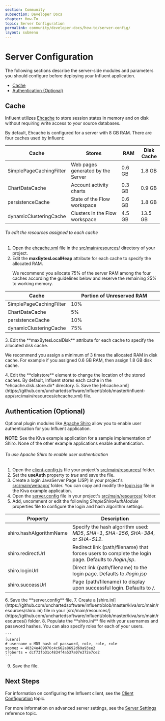 ```yaml
---
section: Community
subsection: Developer Docs
chapter: How-To
topic: Server Configuration
permalink: community/developer-docs/how-to/server-config/
layout: submenu
---
```


# Server Configuration #

The following sections describe the server-side modules and parameters you should configure before deploying your Influent application.

- [Cache](#cache)
- [Authentication (Optional)](#authentication)

## <a name="cache"></a>Cache ##

Influent utilizes [Ehcache](http://ehcache.org/) to store session states in memory and on disk without requiring write access to your source databases.

By default, Ehcache is configured for a server with 8 GB RAM. There are four caches used by Influent:

<div class="props">
	<table class="summaryTable" width="100%">
		<thead>
			<tr>
				<th scope="col" width="20%">Cache</th>
				<th scope="col" width="50%">Stores</th>
				<th scope="col" width="15%">RAM</th>
				<th scope="col" width="15%">Disk Cache</th>
			</tr>
		</thead>
		<tbody>
			<tr>
				<td class="property">SimplePageCachingFilter</td>
				<td class="description">Web pages generated by the Server</td>
				<td class="value">0.6 GB</td>
				<td class="value">1.8 GB</td>
			</tr>
			<tr>
				<td class="property">ChartDataCache</td>
				<td class="description">Account activity charts</td>
				<td class="value">0.3 GB</td>
				<td class="value">0.9 GB</td>
			</tr>
			<tr>
				<td class="property">persistenceCache</td>
				<td class="description">State of the Flow workspace</td>
				<td class="value">0.6 GB</td>
				<td class="value">1.8 GB</td>
			</tr>
			<tr>
				<td class="property">dynamicClusteringCache</td>
				<td class="description">Clusters in the Flow workspace</td>
				<td class="value">4.5 GB</td>
				<td class="value">13.5 GB</td>
			</tr>
		</tbody>
	</table>
</div>

<h6 class="procedure">To edit the resources assigned to each cache</h6>

1. Open the [ehcache.xml](https://github.com/unchartedsoftware/influent/blob/master/influent-app/src/main/resources/ehcache.xml) file in the [src/main/resources/](https://github.com/unchartedsoftware/influent/tree/master/influent-app/src/main/resources) directory of your project.
2. Edit the **maxBytesLocalHeap** attribute for each cache to specify the allocated RAM. <p class="list-paragraph">We recommend you allocate 75% of the server RAM among the four caches according the guidelines below and reserve the remaining 25% to working memory.</p>
<div class="props">
	<table class="summaryTable" width="100%">
		<thead>
			<tr>
				<th scope="col" width="40%">Cache</th>
				<th scope="col" width="60%">Portion of Unreserved RAM</th>
			</tr>
		</thead>
		<tbody>
			<tr>
				<td class="property">SimplePageCachingFilter</td>
				<td class="value">10%</td>
			</tr>
			<tr>
				<td class="property">ChartDataCache</td>
				<td class="value">5%</td>
			</tr>
			<tr>
				<td class="property">persistenceCache</td>
				<td class="value">10%</td>
			</tr>
			<tr>
				<td class="property">dynamicClusteringCache</td>
				<td class="value">75%</td>
			</tr>
		</tbody>
	</table>
</div>
3. Edit the **maxBytesLocalDisk** attribute for each cache to specify the allocated disk cache.<p class="list-paragraph">We recommend you assign a minimum of 3 times the allocated RAM in disk cache. For example if you assigned 0.6 GB RAM, then assign 1.8 GB disk cache.</p>
4. Edit the **diskstore** element to change the location of the stored caches. By default, Influent stores each cache in the *ehcache.disk.store.dir* directory.
5. Save the [ehcache.xml](https://github.com/unchartedsoftware/influent/blob/master/influent-app/src/main/resources/ehcache.xml) file.

## <a name="authentication"></a> Authentication (Optional) ##

Optional plugin modules like [Apache Shiro](http://shiro.apache.org/) allow you to enable user authentication for you Influent application.

**NOTE**: See the Kiva example application for a sample implementation of Shiro. None of the other example applications enable authentication.

<h6 class="procedure">To use Apache Shiro to enable user authentication</h6>

1. Open the [client-config.js](https://github.com/unchartedsoftware/influent/tree/master/influent-app/src/main/resources/client-config.js) file your project's [src/main/resources/](https://github.com/unchartedsoftware/influent/tree/master/influent-app/src/main/resources/) folder.
2. Set the **useAuth** property to *true* and save the file.
3. Create a login JavaServer Page (JSP) in your project's [src/main/webapp/](https://github.com/unchartedsoftware/influent/tree/master/kiva/src/main/webapp) folder. You can copy and modify the [login.jsp](https://github.com/unchartedsoftware/influent/blob/master/kiva/src/main/webapp/login.jsp) file in the Kiva example application.
4. Open the [server.config](https://github.com/unchartedsoftware/influent/blob/master/kiva/src/main/resources/server.config) file in your project's [src/main/resources/](https://github.com/unchartedsoftware/influent/tree/master/influent-app/src/main/resources/) folder.
5. Add, uncomment or edit the following *SimpleShiroAuthModule* properties file to configure the login and hash algorithm settings:
<div class="props">
	<table class="summaryTable" width="100%">
		<thead>
			<tr>
				<th scope="col" width="35%">Property</th>
				<th scope="col" width="65%">Description</th>
			</tr>
		</thead>
		<tbody>
			<tr>
				<td class="property">shiro.hashAlgorithmName</td>
				<td class="description">Specify the hash algorithm used: <em>MD5</em>, <em>SHA-1</em>, <em>SHA-256</em>, <em>SHA-384</em>, or <em>SHA-512</em>.</td>
			</tr>
			<tr>
				<td class="property">shiro.redirectUrl</td>
				<td class="description">Redirect link (path/filename) that forces users to complete the login page. Defaults to <i>/login.jsp</i>.</td>
			</tr>
			<tr>
				<td class="property">shiro.loginUrl</td>
				<td class="description">Direct link (path/filename) to the login page. Defaults to <i>/login.jsp</i></td>
			</tr>
			<tr>
				<td class="property">shiro.successUrl</td>
				<td class="description">Page (path/filename) to display upon successful login. Defaults to <i>/</i>.</td>
			</tr>
		</tbody>
	</table>
</div>
6. Save the **server.config** file.
7. Create a [shiro.ini](https://github.com/unchartedsoftware/influent/blob/master/kiva/src/main/resources/shiro.ini) file in your [src/main/resources/](https://github.com/unchartedsoftware/influent/blob/master/kiva/src/main/resources/) folder.
8. Populate the **shiro.ini** file with your usernames and password hashes. You can also specify roles for each of your users.

	```
	[users]
	# username = MD5 hash of password, role, role, role
	sgomez = 40324e489076c4c662a8692d69a93ee2
	troberts = dcf73fb31c4834f4a537a07e372e7ce2
	```

9. Save the file.

## Next Steps ##

For information on configuring the Influent client, see the [Client Configuration](../client-config/) topic.

For more information on advanced server settings, see the [Server Settings](../../reference/server/) reference topic.
